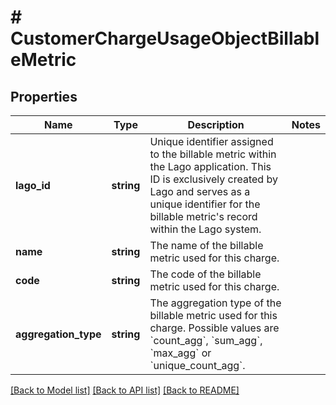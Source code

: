 # # CustomerChargeUsageObjectBillableMetric

## Properties

Name | Type | Description | Notes
------------ | ------------- | ------------- | -------------
**lago_id** | **string** | Unique identifier assigned to the billable metric within the Lago application. This ID is exclusively created by Lago and serves as a unique identifier for the billable metric&#39;s record within the Lago system. |
**name** | **string** | The name of the billable metric used for this charge. |
**code** | **string** | The code of the billable metric used for this charge. |
**aggregation_type** | **string** | The aggregation type of the billable metric used for this charge. Possible values are &#x60;count_agg&#x60;, &#x60;sum_agg&#x60;, &#x60;max_agg&#x60; or &#x60;unique_count_agg&#x60;. |

[[Back to Model list]](../../README.md#models) [[Back to API list]](../../README.md#endpoints) [[Back to README]](../../README.md)
